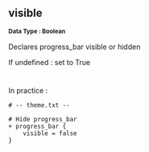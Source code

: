 ## visible
<b> <sup> Data Type : Boolean </sup> </b>

Declares progress_bar visible or hidden

If undefined : set to True
#
In practice :

```
# -- theme.txt --

# Hide progress_bar
+ progress_bar {
	visible = false
}
```